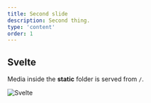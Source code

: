 ```yaml
---
title: Second slide
description: Second thing.
type: 'content'
order: 1
---
```


## Svelte

Media inside the **static** folder is served from `/`.

![Svelte](favicon.png)
